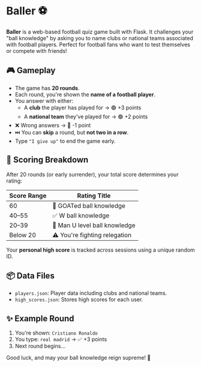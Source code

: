 # Baller ⚽

**Baller** is a web-based football quiz game built with Flask. It challenges your "ball knowledge" by asking you to name clubs or national teams associated with football players. Perfect for football fans who want to test themselves or compete with friends!

## 🎮 Gameplay

- The game has **20 rounds**.
- Each round, you're shown the **name of a football player**.
- You answer with either:
  - A **club** the player has played for → 🟢 +3 points  
  - A **national team** they’ve played for → 🟢 +2 points  
- ❌ Wrong answers → 🔴 -1 point
- ⏭️ You can **skip** a round, but **not two in a row**.
- Type `"I give up"` to end the game early.

## 🧠 Scoring Breakdown

After 20 rounds (or early surrender), your total score determines your rating:

| Score Range | Rating Title                   |
|-------------|--------------------------------|
| 60          | 🐐 GOATed ball knowledge        |
| 40–55       | ✅ W ball knowledge              |
| 20–39       | 😬 Man U level ball knowledge   |
| Below 20    | ⚠️ You're fighting relegation   |

Your **personal high score** is tracked across sessions using a unique random ID.

## 📦 Data Files

- `players.json`: Player data including clubs and national teams.
- `high_scores.json`: Stores high scores for each user.


## ✨ Example Round

1. You're shown: `Cristiano Ronaldo`
2. You type: `real madrid` → ✅ +3 points
3. Next round begins…

Good luck, and may your ball knowledge reign supreme! 👑
